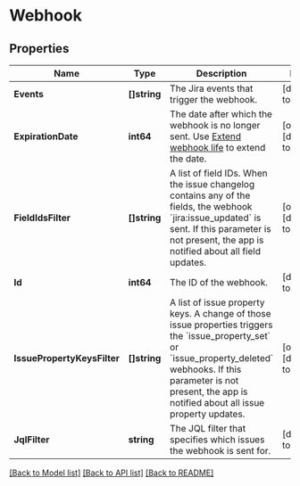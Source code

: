 # Webhook

## Properties
Name | Type | Description | Notes
------------ | ------------- | ------------- | -------------
**Events** | **[]string** | The Jira events that trigger the webhook. | [default to null]
**ExpirationDate** | **int64** | The date after which the webhook is no longer sent. Use [Extend webhook life](https://developer.atlassian.com/cloud/jira/platform/rest/v3/api-group-webhooks/#api-rest-api-3-webhook-refresh-put) to extend the date. | [optional] [default to null]
**FieldIdsFilter** | **[]string** | A list of field IDs. When the issue changelog contains any of the fields, the webhook &#x60;jira:issue_updated&#x60; is sent. If this parameter is not present, the app is notified about all field updates. | [optional] [default to null]
**Id** | **int64** | The ID of the webhook. | [default to null]
**IssuePropertyKeysFilter** | **[]string** | A list of issue property keys. A change of those issue properties triggers the &#x60;issue_property_set&#x60; or &#x60;issue_property_deleted&#x60; webhooks. If this parameter is not present, the app is notified about all issue property updates. | [optional] [default to null]
**JqlFilter** | **string** | The JQL filter that specifies which issues the webhook is sent for. | [default to null]

[[Back to Model list]](../README.md#documentation-for-models) [[Back to API list]](../README.md#documentation-for-api-endpoints) [[Back to README]](../README.md)

